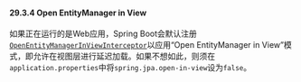 #### 29.3.4 Open EntityManager in View

如果正在运行的是Web应用，Spring Boot会默认注册[`OpenEntityManagerInViewInterceptor`](https://docs.spring.io/spring/docs/4.3.11.RELEASE/javadoc-api/org/springframework/orm/jpa/support/OpenEntityManagerInViewInterceptor.html)以应用“Open EntityManager in View”模式，即允许在视图层进行延迟加载。如果不想如此，则须在`application.properties`中将`spring.jpa.open-in-view`设为`false`。
